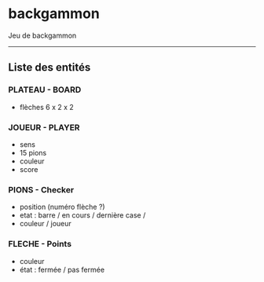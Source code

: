 # backgammon
Jeu de backgammon
___

## Liste des entités

### PLATEAU - BOARD
- flèches 6 x 2 x 2

### JOUEUR - PLAYER
- sens
- 15 pions
- couleur
- score

### PIONS - Checker
- position (numéro flèche ?)
- etat : barre / en cours / dernière case /
- couleur / joueur

### FLECHE - Points
- couleur
- état : fermée / pas fermée
